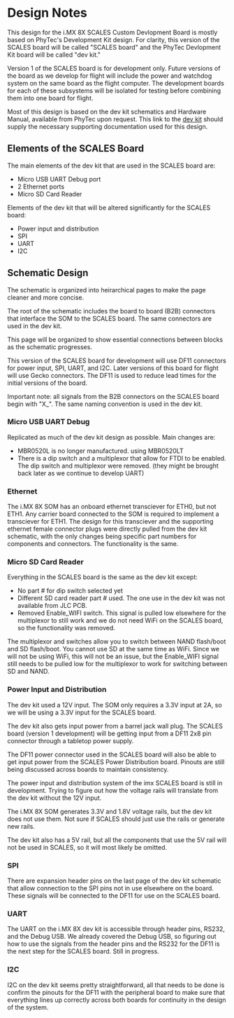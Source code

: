 # Design Notes

This design for the i.MX 8X SCALES Custom Devlopment Board is mostly based on PhyTec's Development Kit design. For clarity, this version of the SCALES board will be called "SCALES board" and the PhyTec Devlopment Kit board will be called "dev kit."

Version 1 of the SCALES board is for development only. Future versions of the board as we develop for flight will include the power and watchdog system on the same board as the flight computer. The development boards for each of these subsystems will be isolated for testing before combining them into one board for flight.

Most of this design is based on the dev kit schematics and Hardware Manual, available from PhyTec upon request. This link to the [dev kit](https://www.phytec.com/product/phycore-i-mx-8-development-kit/) should supply the necessary supporting documentation used for this design.

## Elements of the SCALES Board

The main elements of the dev kit that are used in the SCALES board are:

- Micro USB UART Debug port
- 2 Ethernet ports
- Micro SD Card Reader

Elements of the dev kit that will be altered significantly for the SCALES board:

- Power input and distribution
- SPI
- UART
- I2C

## Schematic Design

The schematic is organized into heirarchical pages to make the page cleaner and more concise.

The root of the schematic includes the board to board (B2B) connectors that interface the SOM to the SCALES board. The same connectors are used in the dev kit.

This page will be organized to show essential connections between blocks as the schematic progresses.

This version of the SCALES board for development will use DF11 connectors for power input, SPI, UART, and I2C. Later versions of this board for flight will use Gecko connectors. The DF11 is used to reduce lead times for the initial versions of the board.

Important note: all signals from the B2B connectors on the SCALES board begin with "X_". The same naming convention is used in the dev kit.

### Micro USB UART Debug

Replicated as much of the dev kit design as possible. Main changes are:

- MBR0520L is no longer manufactured. using MBR0520LT
- There is a dip switch and a multiplexor that allow for FTDI to be enabled. The dip switch and multiplexor were removed. (they might be brought back later as we continue to develop UART)

### Ethernet

The i.MX 8X SOM has an onboard ethernet transciever for ETH0, but not ETH1. Any carrier board connected to the SOM is required to implement a transciever for ETH1. The design for this transciever and the supporting ethernet female connector plugs were directly pulled from the dev kit schematic, with the only changes being specific part numbers for components and connectors. The functionality is the same.

### Micro SD Card Reader

Everything in the SCALES board is the same as the dev kit except:

- No part # for dip switch selected yet
- Different SD card reader part # used. The one use in the dev kit was not available from JLC PCB.
- Removed Enable_WIFI switch. This signal is pulled low elsewhere for the multiplexor to still work and we do not need WiFi on the SCALES board, so the functionality was removed.

The multiplexor and switches allow you to switch between NAND flash/boot and SD flash/boot. You cannot use SD at the same time as WiFi. Since we will not be using WiFi, this will not be an issue, but the Enable_WIFI signal still needs to be pulled low for the multiplexor to work for switching between SD and NAND.

### Power Input and Distribution

The dev kit used a 12V input. The SOM only requires a 3.3V input at 2A, so we will be using a 3.3V input for the SCALES board.

The dev kit also gets input power from a barrel jack wall plug. The SCALES board (version 1 development) will be getting input from a DF11 2x8 pin connector through a tabletop power supply.

The DF11 power connector used in the SCALES board will also be able to get input power from the SCALES Power Distribution board. Pinouts are still being discussed across boards to maintain consistency.

The power input and distribution system of the imx SCALES board is still in development. Trying to figure out how the voltage rails will translate from the dev kit without the 12V input.

The i.MX 8X SOM generates 3.3V and 1.8V voltage rails, but the dev kit does not use them. Not sure if SCALES should just use the rails or generate new rails.

The dev kit also has a 5V rail, but all the components that use the 5V rail will not be used in SCALES, so it will most likely be omitted. 

### SPI

There are expansion header pins on the last page of the dev kit schematic that allow connection to the SPI pins not in use elsewhere on the board. These signals will be connected to the DF11 for use on the SCALES board.

### UART

The UART on the i.MX 8X dev kit is accessible through header pins, RS232, and the Debug USB. We already covered the Debug USB, so figuring out how to use the signals from the header pins and the RS232 for the DF11 is the next step for the SCALES board. Still in progress.

### I2C

I2C on the dev kit seems pretty straightforward, all that needs to be done is confirm the pinouts for the DF11 with the peripheral board to make sure that everything lines up correctly across both boards for continuity in the design of the system.